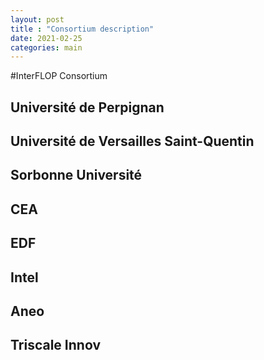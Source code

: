 ```yaml
---
layout: post
title : "Consortium description"
date: 2021-02-25
categories: main
---
```

#InterFLOP Consortium
## Université de Perpignan 
## Université de Versailles Saint-Quentin 
## Sorbonne Université 
## CEA 
## EDF 
## Intel 
## Aneo 
## Triscale Innov 
